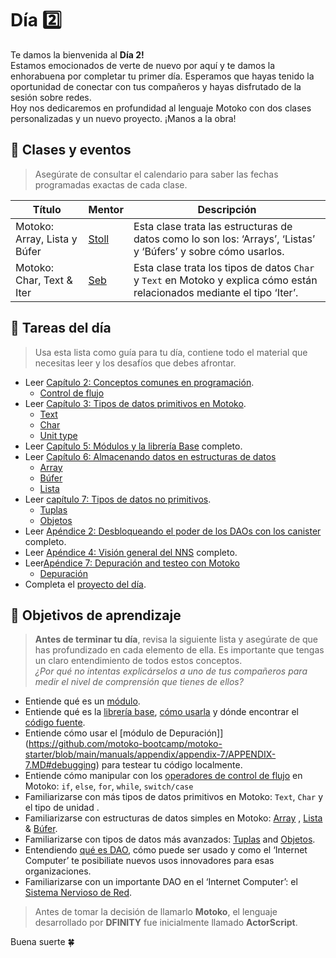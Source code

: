 # Día 2️⃣
Te damos la bienvenida al **Día 2!** <br/>
Estamos emocionados de verte de nuevo por aquí y te damos la enhorabuena por completar tu primer día. Esperamos que hayas tenido la oportunidad de conectar con tus compañeros y hayas disfrutado de la sesión sobre redes. <br/>
Hoy nos dedicaremos en profundidad al lenguaje Motoko con dos clases personalizadas y un nuevo proyecto. ¡Manos a la obra!
## 🍿 Clases y eventos
> Asegúrate de consultar el calendario para saber las fechas programadas exactas de cada clase.

| Título | Mentor |  Descripción|
|-----------------|-----------------|-----------------|
 Motoko: Array, Lista y Búfer | <a href="https://twitter.com/mariano_stoll" target="_blank"> Stoll </a> | Esta clase trata las estructuras de datos como lo son los: ‘Arrays’, ‘Listas’ y ‘Búfers’ y sobre cómo usarlos. 
| Motoko: Char, Text & Iter | <a href="https://twitter.com/seb_icp" target="_blank"> Seb  </a> | Esta clase trata los tipos de datos `Char` y `Text` en Motoko y explica cómo están relacionados mediante el tipo ‘Iter’.
##  🧭 Tareas del día
> Usa esta lista como guía para tu día, contiene todo el material que necesitas leer y los desafíos que debes afrontar.
- Leer [Capítulo 2: Conceptos comunes en programación](../../manuals/capítulos/capítulo-2/CAPITULO-2.MD).
    - [Control de flujo](https://github.com/motoko-bootcamp/motoko-starter/blob/main/manuals/capítulos/capítulo-2/CAPITULO-2.MD#%EF%B8%8F-control-flow)
- Leer [Capítulo 3: Tipos de datos primitivos en Motoko](../../manuals/capítulos/capítulo-3/CAPITULO-3.MD).
    - [Text](https://github.com/motoko-bootcamp/motoko-starter/blob/main/manuals/capítulos/capítulo-3/CAPITULO-3.MD#-text)
    - [Char](https://github.com/motoko-bootcamp/motoko-starter/blob/main/manuals/capítulos/capítulo-3/CAPITULO-3.MD#-char)
    - [Unit type](https://github.com/motoko-bootcamp/motoko-starter/blob/main/manuals/capítulos/capítulo-3/capitulo-3.MD#-unit-type)
- Leer [Capítulo 5: Módulos y la librería Base](../../manuals/capítulos/capítulo-5/capitulo-5.MD)  completo.
- Leer [Capítulo 6: Almacenando datos en estructuras de datos](../../manuals/capítulos/capítulo-6/capitulo-6.MD)
    - [Array](https://github.com/motoko-bootcamp/motoko-starter/blob/main/manuals/capítulos/capítulo-6/capitulo-6.MD#%EF%B8%8F-array)
    - [Búfer](https://github.com/motoko-bootcamp/motoko-starter/blob/main/manuals/capítulos/capítulo-6/capitulo-6.MD#-buffer)
    - [Lista](https://github.com/motoko-bootcamp/motoko-starter/blob/main/manuals/capítulos/capítulo-6/capitulo-6.MD#-list)
- Leer [capítulo 7: Tipos de datos no primitivos](../../manuals/capítulos/capítulo-7/capitulo-7.MD).
    - [Tuplas](https://github.com/motoko-bootcamp/motoko-starter/blob/main/manuals/capítulos/capítulo-7/capitulo-7.MD#-tuples)
    - [Objetos](https://github.com/motoko-bootcamp/motoko-starter/blob/main/spanish/manuals/capítulos/capítulo-7/capitulo-7.MD#-objects)
- Leer [Apéndice 2: Desbloqueando el poder de los DAOs con los canister](../../manuals/appendix/appendix-2/APPENDIX-2.MD) completo.
- Leer [Apéndice 4: Visión general del NNS](../../manuals/appendix/appendix-4/APPENDIX-4.MD) completo.
- Leer[Apéndice 7: Depuración and testeo con Motoko](../../manuals/appendix/appendix-7/APPENDIX-7.MD)
    - [Depuración](https://github.com/motoko-bootcamp/motoko-starter/blob/main/manuals/appendix/appendix-7/APPENDIX-7.MD#debugging)
- Completa el [proyecto del día](./project/README.MD).
## 🎯 Objetivos de aprendizaje
> **Antes de terminar tu día**, revisa la siguiente lista y asegúrate de que has profundizado en cada elemento de ella. Es importante que tengas un claro entendimiento de todos estos conceptos. <br/> <i> ¿Por qué no intentas explicárselos a uno de tus compañeros para medir el nivel de comprensión que tienes de ellos? </i>

- Entiende qué es un [módulo](https://github.com/motoko-bootcamp/motoko-starter/blob/main/manuals/capítulos/capítulo-5/capítulo-5.MD#-modules).
- Entiende qué es la [librería base](https://github.com/motoko-bootcamp/motoko-starter/blob/main/manuals/capítulos/capítulo-5/capítulo-5.MD#-the-base-library), [cómo usarla](https://github.com/motoko-bootcamp/motoko-starter/blob/main/manuals/capítulos/capítulo-5/capítulo-5.MD#importing-from-the-base-library) y dónde encontrar el [código fuente](https://github.com/dfinity/motoko-base). 
- Entiende cómo usar el [módulo de Depuración]](https://github.com/motoko-bootcamp/motoko-starter/blob/main/manuals/appendix/appendix-7/APPENDIX-7.MD#debugging) para testear tu código localmente.
- Entiende cómo manipular con los [operadores de control de flujo](https://github.com/motoko-bootcamp/motoko-starter/blob/main/manuals/capítulos/capítulo-2/capítulo-2.MD#%EF%B8%8F-control-flow) en Motoko: `if`, `else`, `for`, `while`, `switch/case`
- Familiarizarse con más tipos de datos primitivos en Motoko: `Text`, `Char` y el tipo de unidad .
- Familiarizarse con estructuras de datos simples en Motoko: [Array](https://github.com/motoko-bootcamp/motoko-starter/blob/main/manuals/capítulos/capítulo-6/capítulo-6.MD#%EF%B8%8F-array) , [Lista](https://github.com/motoko-bootcamp/motoko-starter/blob/main/manuals/capítulos/capítulo-6/capítulo-6.MD#-list) & [Búfer](https://github.com/motoko-bootcamp/motoko-starter/blob/main/manuals/capítulos/capítulo-6/capítulo-6.MD#-buffer).
- Familiarizarse con tipos de datos más avanzados: [Tuplas](https://github.com/motoko-bootcamp/motoko-starter/blob/main/manuals/capítulos/capítulo-7/capítulo-7.MD#-tuples) and [Objetos](https://github.com/motoko-bootcamp/motoko-starter/blob/main/manuals/capítulos/capítulo-7/capítulo-7.MD#-objects).
- Entendiendo [qué es DAO](../../manuals/appendix/appendix-2/APPENDIX-2.MD), cómo puede ser usado y como el ‘Internet Computer’ te posibiliate nuevos usos innovadores para esas organizaciones.
- Familiarizarse con un importante DAO en el ‘Internet Computer’: el [Sistema Nervioso de Red](https://github.com/motoko-bootcamp/motoko-starter/blob/main/manuals/appendix/appendix-4/APPENDIX-4.MD).

> Antes de tomar la decisión de llamarlo **Motoko**, el lenguaje desarrollado por  **DFINITY** fue inicialmente llamado **ActorScript**. 

Buena suerte 🍀

